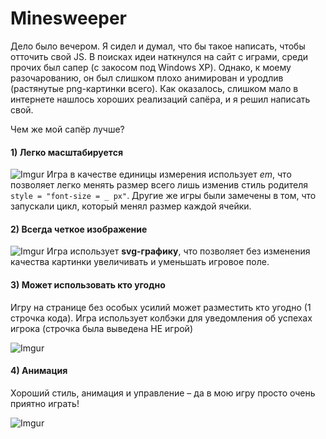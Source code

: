 # Minesweeper
Дело было вечером. Я сидел и думал, что бы такое написать, чтобы отточить свой JS.
В поисках идеи наткнулся на сайт с играми, среди прочих был сапер (с закосом под Windows XP).
Однако, к моему разочарованию, он был слишком плохо анимирован и уродлив (растянутые png-картинки всего).
Как оказалось, слишком мало в интернете нашлось хороших реализаций сапёра, и я решил написать свой.

Чем же мой сапёр лучше?

#### 1) Легко масштабируется
![Imgur](https://i.imgur.com/bHHaJzY.png)
Игра в качестве единицы измерения использует _em_, что позволяет легко менять размер всего лишь изменив
стиль родителя
`style = "font-size = _ px"`.
Другие же игры были замечены в том, что запускали цикл, который менял размер каждой ячейки.

#### 2) Всегда четкое изображение
![Imgur](https://i.imgur.com/tp1bhRv.png)
Игра использует __svg-графику__, что позволяет без изменения качества картинки увеличивать и уменьшать
игровое поле.

#### 3) Может использовать кто угодно
Игру на странице без особых усилий может разместить кто угодно (1 строчка кода).
Игра использует колбэки для уведомления об успехах игрока (строчка была выведена НЕ игрой)

![Imgur](https://i.imgur.com/ZH5s4VM.png)

#### 4) Анимация
Хороший стиль, анимация и управление – да в мою игру просто очень приятно играть!

![Imgur](https://i.imgur.com/H4DDvHb.gifv)
